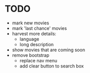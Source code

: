 TODO
====

* mark new movies
* mark 'last chance' movies 
* harvest more details:
  * language
  * long description
* show movies that are coming soon
* remove bootstrap
  * replace nav menu
  * add clear button to search box
